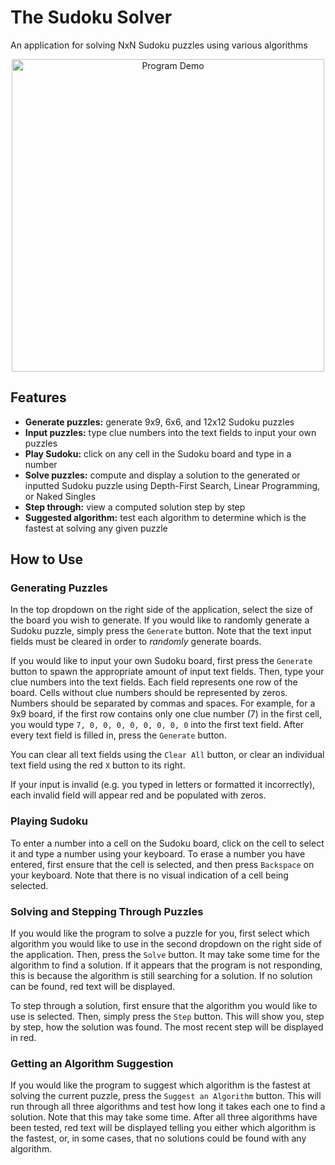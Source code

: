 # The Sudoku Solver
An application for solving NxN Sudoku puzzles using various algorithms
<p align="center"><img align="center" src="https://imgur.com/EIJPCpx" alt="Program Demo" width="500"/></p>

## Features
* **Generate puzzles:** generate 9x9, 6x6, and 12x12 Sudoku puzzles
* **Input puzzles:** type clue numbers into the text fields to input your own puzzles
* **Play Sudoku:** click on any cell in the Sudoku board and type in a number
* **Solve puzzles:** compute and display a solution to the generated or inputted Sudoku puzzle using Depth-First Search, Linear Programming, or Naked Singles
* **Step through:** view a computed solution step by step
* **Suggested algorithm:** test each algorithm to determine which is the fastest at solving any given puzzle

## How to Use
### Generating Puzzles
In the top dropdown on the right side of the application, select the size of the board you wish to generate. If you would like to randomly generate a Sudoku puzzle, simply press the `Generate` button. Note that the text input fields must be cleared in order to <em>randomly</em> generate boards.

If you would like to input your own Sudoku board, first press the `Generate` button to spawn the appropriate amount of input text fields. Then, type your clue numbers into the text fields. Each field represents one row of the board. Cells without clue numbers should be represented by zeros. Numbers should be separated by commas and spaces. For example, for a 9x9 board, if the first row contains only one clue number (7) in the first cell, you would type `7, 0, 0, 0, 0, 0, 0, 0, 0` into the first text field. After every text field is filled in, press the `Generate` button.

You can clear all text fields using the `Clear All` button, or clear an individual text field using the red `X` button to its right.

If your input is invalid (e.g. you typed in letters or formatted it incorrectly), each invalid field will appear red and be populated with zeros.

### Playing Sudoku
To enter a number into a cell on the Sudoku board, click on the cell to select it and type a number using your keyboard. To erase a number you have entered, first ensure that the cell is selected, and then press `Backspace` on your keyboard. Note that there is no visual indication of a cell being selected.

### Solving and Stepping Through Puzzles
If you would like the program to solve a puzzle for you, first select which algorithm you would like to use in the second dropdown on the right side of the application. Then, press the `Solve` button. It may take some time for the algorithm to find a solution. If it appears that the program is not responding, this is because the algorithm is still searching for a solution. If no solution can be found, red text will be displayed.

To step through a solution, first ensure that the algorithm you would like to use is selected. Then, simply press the `Step` button. This will show you, step by step, how the solution was found. The most recent step will be displayed in red.

### Getting an Algorithm Suggestion
If you would like the program to suggest which algorithm is the fastest at solving the current puzzle, press the `Suggest an Algorithm` button. This will run through all three algorithms and test how long it takes each one to find a solution. Note that this may take some time. After all three algorithms have been tested, red text will be displayed telling you either which algorithm is the fastest, or, in some cases, that no solutions could be found with any algorithm. 